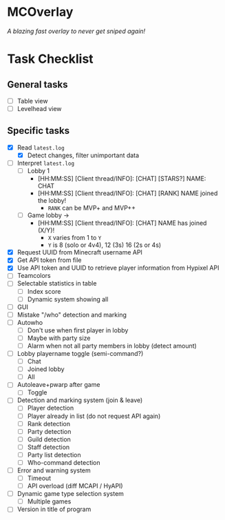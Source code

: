 # MCOverlay
*A blazing fast overlay to never get sniped again!*

# Task Checklist

## General tasks
- [ ] Table view
- [ ] Levelhead view

## Specific tasks
- [x] Read `latest.log`
	- [x] Detect changes, filter unimportant data
- [ ] Interpret `latest.log`
	- [ ] Lobby 1
		- [HH:MM:SS] [Client thread/INFO]: [CHAT] [STARS?] NAME: CHAT
		- [HH:MM:SS] [Client thread/INFO]: [CHAT] [RANK] NAME joined the lobby!
			- `RANK` can be MVP+ and MVP++
	- [ ] Game lobby ->
		- [HH:MM:SS] [Client thread/INFO]: [CHAT] NAME has joined (X/Y)!
			- `X` varies from 1 to `Y`
			- `Y` is 8 (solo or 4v4), 12 (3s) 16 (2s or 4s)
- [x] Request UUID from Minecraft username API
- [x] Get API token from file
- [x] Use API token and UUID to retrieve player information from Hypixel API
- [ ] Teamcolors
- [ ] Selectable statistics in table
	- [ ] Index score
	- [ ] Dynamic system showing all
- [ ] GUI
- [ ] Mistake "/who" detection and marking
- [ ] Autowho
	- [ ] Don't use when first player in lobby
	- [ ] Maybe with party size
	- [ ] Alarm when not all party members in lobby (detect amount)
- [ ] Lobby playername toggle (semi-command?)
	- [ ] Chat
	- [ ] Joined lobby
	- [ ] All
- [ ] Autoleave+pwarp after game
	- [ ] Toggle
- [ ] Detection and marking system (join & leave)
	- [ ] Player detection
	- [ ] Player already in list (do not request API again)
	- [ ] Rank detection
	- [ ] Party detection
	- [ ] Guild detection
	- [ ] Staff detection
	- [ ] Party list detection
	- [ ] Who-command detection
- [ ] Error and warning system
	- [ ] Timeout
	- [ ] API overload (diff MCAPI / HyAPI)
- [ ] Dynamic game type selection system
	- [ ] Multiple games
- [ ] Version in title of program
